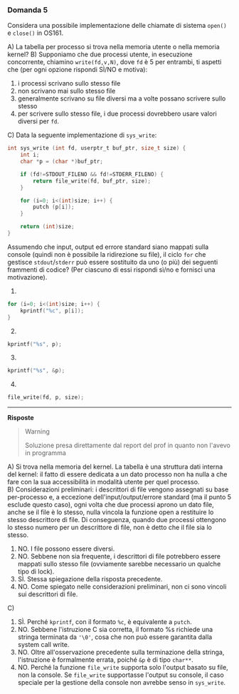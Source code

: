 ### Domanda 5

Considera una possibile implementazione delle chiamate di sistema `open()` e `close()` in OS161.

A) La tabella per processo si trova nella memoria utente o nella memoria kernel?
B) Supponiamo che due processi utente, in esecuzione concorrente, chiamino `write(fd,v,N)`, dove `fd` è 5 per entrambi, ti aspetti che (per ogni opzione rispondi SÌ/NO e motiva):
1. i processi scrivano sullo stesso file
2. non scrivano mai sullo stesso file
3. generalmente scrivano su file diversi ma a volte possano scrivere sullo stesso
4. per scrivere sullo stesso file, i due processi dovrebbero usare valori diversi per `fd`.

C) Data la seguente implementazione di `sys_write`:

```c
int sys_write (int fd, userptr_t buf_ptr, size_t size) {
    int i;
    char *p = (char *)buf_ptr;

    if (fd!=STDOUT_FILENO && fd!=STDERR_FILENO) {
        return file_write(fd, buf_ptr, size);
    }

    for (i=0; i<(int)size; i++) {
        putch (p[i]);
    }

    return (int)size;
}
```

Assumendo che input, output ed errore standard siano mappati sulla console (quindi non è possibile la ridirezione su file), il ciclo `for` che gestisce `stdout`/`stderr`
può essere sostituito da uno (o più) dei seguenti frammenti di codice? (Per ciascuno di essi rispondi sì/no e fornisci una motivazione).

1.
```c
for (i=0; i<(int)size; i++) {
    kprintf("%c", p[i]);
}
```
2.
```c
kprintf("%s", p);
```
3.
```c
kprintf("%s", &p);
```
4.
```c
file_write(fd, p, size);
```
---

**Risposte**

> >[!WARNING]
> Soluzione presa direttamente dal report del prof in quanto non l'avevo in programma

A) Si trova nella memoria del kernel. La tabella è una struttura dati interna del kernel: il fatto di essere dedicata a un dato processo non ha nulla a che fare con la sua accessibilità in modalità utente per quel processo.<br>
B) Considerazioni preliminari: i descrittori di file vengono assegnati su base per-processo e, a eccezione dell'input/output/errore standard (ma il punto 5 esclude questo caso), 
ogni volta che due processi aprono un dato file, anche se il file è lo stesso, nulla vincola la funzione open a restituire lo stesso descrittore di file. 
Di conseguenza, quando due processi ottengono lo stesso numero per un descrittore di file, non è detto che il file sia lo stesso.
1. NO. I file possono essere diversi.
2. NO. Sebbene non sia frequente, i descrittori di file potrebbero essere mappati sullo stesso file (ovviamente sarebbe necessario un qualche tipo di lock).
3. SÌ. Stessa spiegazione della risposta precedente.
4. NO. Come spiegato nelle considerazioni preliminari, non ci sono vincoli sui descrittori di file.

C)
1. SÌ. Perché `kprintf`, con il formato `%c`, è equivalente a `putch`.
2. NO. Sebbene l'istruzione C sia corretta, il formato %s richiede una stringa terminata da `'\0'`, cosa che non può essere garantita dalla system call write.
3. NO. Oltre all'osservazione precedente sulla terminazione della stringa, l'istruzione è formalmente errata, poiché `&p` è di tipo `char**`.
4. NO. Perché la funzione `file_write` supporta solo l'output basato su file, non la console. Se `file_write` supportasse l'output su console, il caso speciale per la gestione della console non avrebbe senso in `sys_write`.